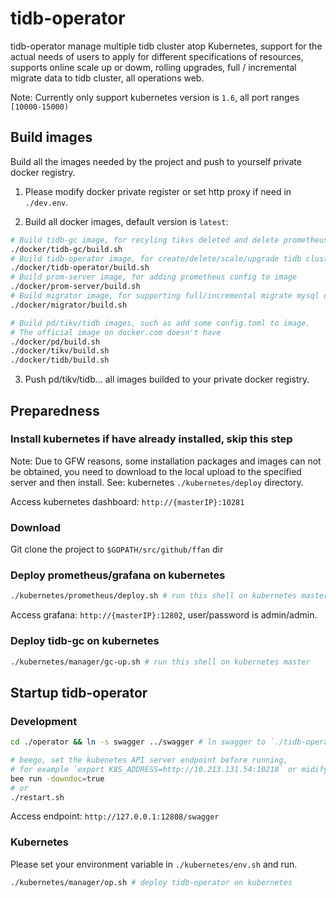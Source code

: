 # tidb-operator

tidb-operator manage multiple tidb cluster atop Kubernetes, support for the actual needs of users to apply for different specifications of resources, supports online scale up or dowm, rolling upgrades, full / incremental migrate data to tidb cluster, all operations web.

Note: Currently only support kubernetes version is `1.6`, all port ranges `[10000-15000)`

## Build images

Build all the images needed by the project and push to yourself private docker registry.

1. Please modify docker private register or set http proxy if need in `./dev.env`.

2. Build all docker images, default version is `latest`:

```bash
# Build tidb-gc image, for recyling tikvs deleted and delete prometheus metrics etc.
./docker/tidb-gc/build.sh
# Build tidb-operator image, for create/delete/scale/upgrade tidb cluster.
./docker/tidb-operator/build.sh
# Build prom-server image, for adding prometheus config to image
./docker/prom-server/build.sh
# Build migrator image, for supporting full/incremental migrate mysql data to tidb cluster
./docker/migrator/build.sh

# Build pd/tikv/tidb images, such as add some config.toml to image.
# The official image on docker.com doesn't have
./docker/pd/build.sh
./docker/tikv/build.sh
./docker/tidb/build.sh
```

3. Push pd/tikv/tidb... all images builded to your private docker registry.

## Preparedness

### Install kubernetes if have already installed, skip this step

Note: Due to GFW reasons, some installation packages and images can not be obtained, you need to download to the local upload to the specified server and then install. See: kubernetes `./kubernetes/deploy` directory.

Access kubernetes dashboard: `http://{masterIP}:10281`

### Download

Git clone the project to `$GOPATH/src/github/ffan` dir

### Deploy prometheus/grafana on kubernetes

```bash
./kubernetes/prometheus/deploy.sh # run this shell on kubernetes master
```

Access grafana: `http://{masterIP}:12802`, user/password is admin/admin.

### Deploy tidb-gc on kubernetes

```bash
./kubernetes/manager/gc-up.sh # run this shell on kubernetes master
```

## Startup tidb-operator

### Development

```bash
cd ./operator && ln -s swagger ../swagger # ln swagger to `./tidb-operator`
```

```bash
# beego, set the kubenetes API server endpoint before running,
# for example `export K8S_ADDRESS=http://10.213.131.54:10218` or midify restart.sh
bee run -downdoc=true
# or
./restart.sh
```

Access endpoint: `http://127.0.0.1:12808/swagger`

### Kubernetes

Please set your environment variable in `./kubernetes/env.sh` and run.

```bash
./kubernetes/manager/op.sh # deploy tidb-operator on kubernetes
```